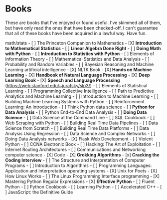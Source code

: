 # Books

These are books that I've enjoyed or found useful. I've skimmed all of them, but have only read the ones that have been checked-off. I can't guarantee that all of these books have been acquired in a lawful way. Have fun.

math/stats
    - [ ] The Princeton Companion to Mathematics
    - [X] **Introduction to Mathematical Statistics**
    - [ ] **Linear Algebra Done Right**
    - [ ] **Doing Math with Python**
    - [ ] **Introduction to Statistics with Python**
    - [ ] Elements of Information Theory
    - [ ] Mathematical Statistics and Data Analysis
    - [ ] Probability and Random Variables
    - [ ] Bayesian Reasoning and Machine Learning
artificial intelligence
    - [X] NLTK Book
    - [X] **Hands on Machine Learning**
    - [X] **Handbook of Natural Language Processing**
    - [X] **Deep Learning Book**
    - [X] **Speech and Language Processing** (https://web.stanford.edu/~jurafsky/slp3/)
    - [ ] Elements of Statistical Learning
    - [ ] Programming Collective Intelligence
    - [ ] Path to Predictive Analytics and Machine Learning
    - [ ] Introduction to Machine Learning
    - [ ] Building Machine Learning Systems with Python
    - [ ] Reinforcement Learning: An Introduction
    - [ ] Think Python
data science
    - [ ] **Python for Data Analysis**
    - [ ] Python End-to-End Data Analysis
    - [ ] **Doing Data Science**
    - [ ] Data Science at the Command Line
    - [ ] SQL Cookbook
    - [ ] Web Scraping with Python
    - [ ] Building Real Time Data Pipelines
    - [ ] Data Science from Scratch
    - [ ] Building Real Time Data Platforms
    - [ ] Data Analysis Using Regression
    - [ ] Data Science and Complex Networks
    - [ ] Doing Data Analysis
networks
    - [X] Flask Web Development
    - [ ] Violent Python
    - [ ] CCNA Electronic Book
    - [ ] Hacking: The Art of Exploitation
    - [ ] Internet Routing Architectures
    - [ ] Communications and Networking
computer science
    - [X] Code
    - [X] **Grokking Algorithms**
    - [x] **Cracking the Coding Interview**
    - [ ] The Structure and Interpretation of Computer Programs
    - [ ] Introduction to Algorithms
    - [ ] Programming Languages: Application and Interpretation
operating systems
    - [X] Unix for Poets
    - [X] How Linux Works
    - [ ] The Linux Programming Interface
programming
    - [X] Mastering Python Regular Expressions
    - [X] **Effective Python**
    - [ ] Fluent Python
    - [ ] Python Cookbook
    - [ ] Learning Python
    - [ ] Accelerated C++
    - [ ] JavaScript: the Definitive Guide
